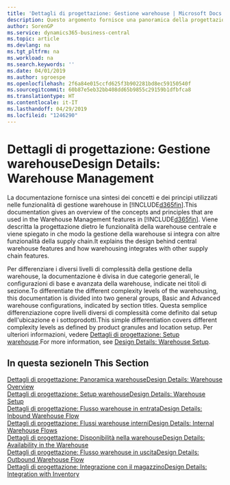 ```yaml
---
title: 'Dettagli di progettazione: Gestione warehouse | Microsoft Docs'
description: Questo argomento fornisce una panoramica della progettazione, dei concetti e dei principi alla base delle funzionalità di gestione warehouse in Business Central.
author: SorenGP
ms.service: dynamics365-business-central
ms.topic: article
ms.devlang: na
ms.tgt_pltfrm: na
ms.workload: na
ms.search.keywords: ''
ms.date: 04/01/2019
ms.author: sgroespe
ms.openlocfilehash: 2f6a84e015ccfd625f3b902281bd8ec59150540f
ms.sourcegitcommit: 60b87e5eb32bb408dd65b9855c29159b1dfbfca8
ms.translationtype: HT
ms.contentlocale: it-IT
ms.lasthandoff: 04/29/2019
ms.locfileid: "1246290"
---
```

# <a name="design-details-warehouse-management"></a><span data-ttu-id="aeb02-103">Dettagli di progettazione: Gestione warehouse</span><span class="sxs-lookup"><span data-stu-id="aeb02-103">Design Details: Warehouse Management</span></span>
<span data-ttu-id="aeb02-104">La documentazione fornisce una sintesi dei concetti e dei principi utilizzati nelle funzionalità di gestione warehouse in [!INCLUDE[d365fin](includes/d365fin_md.md)].</span><span class="sxs-lookup"><span data-stu-id="aeb02-104">This documentation gives an overview of the concepts and principles that are used in the Warehouse Management features in [!INCLUDE[d365fin](includes/d365fin_md.md)].</span></span> <span data-ttu-id="aeb02-105">Viene descritta la progettazione dietro le funzionalità della warehouse centrale e viene spiegato in che modo la gestione della warehouse si integra con altre funzionalità della supply chain.</span><span class="sxs-lookup"><span data-stu-id="aeb02-105">It explains the design behind central warehouse features and how warehousing integrates with other supply chain features.</span></span>  

<span data-ttu-id="aeb02-106">Per differenziare i diversi livelli di complessità della gestione della warehouse, la documentazione è divisa in due categorie generali, le configurazioni di base e avanzata della warehouse, indicate nei titoli di sezione.</span><span class="sxs-lookup"><span data-stu-id="aeb02-106">To differentiate the different complexity levels of the warehousing, this documentation is divided into two general groups, Basic and Advanced warehouse configurations, indicated by section titles.</span></span> <span data-ttu-id="aeb02-107">Questa semplice differenziazione copre livelli diversi di complessità come definito dal setup dell'ubicazione e i sottoprodotti.</span><span class="sxs-lookup"><span data-stu-id="aeb02-107">This simple differentiation covers different complexity levels as defined by product granules and location setup.</span></span> <span data-ttu-id="aeb02-108">Per ulteriori informazioni, vedere [Dettagli di progettazione: Setup warehouse](design-details-warehouse-setup.md).</span><span class="sxs-lookup"><span data-stu-id="aeb02-108">For more information, see [Design Details: Warehouse Setup](design-details-warehouse-setup.md).</span></span>  

## <a name="in-this-section"></a><span data-ttu-id="aeb02-109">In questa sezione</span><span class="sxs-lookup"><span data-stu-id="aeb02-109">In This Section</span></span>  
[<span data-ttu-id="aeb02-110">Dettagli di progettazione: Panoramica warehouse</span><span class="sxs-lookup"><span data-stu-id="aeb02-110">Design Details: Warehouse Overview</span></span>](design-details-warehouse-overview.md)  
[<span data-ttu-id="aeb02-111">Dettagli di progettazione: Setup warehouse</span><span class="sxs-lookup"><span data-stu-id="aeb02-111">Design Details: Warehouse Setup</span></span>](design-details-warehouse-setup.md)  
[<span data-ttu-id="aeb02-112">Dettagli di progettazione: Flusso warehouse in entrata</span><span class="sxs-lookup"><span data-stu-id="aeb02-112">Design Details: Inbound Warehouse Flow</span></span>](design-details-inbound-warehouse-flow.md)  
[<span data-ttu-id="aeb02-113">Dettagli di progettazione: Flussi warehouse interni</span><span class="sxs-lookup"><span data-stu-id="aeb02-113">Design Details: Internal Warehouse Flows</span></span>](design-details-internal-warehouse-flows.md)  
[<span data-ttu-id="aeb02-114">Dettagli di progettazione: Disponibilità nella warehouse</span><span class="sxs-lookup"><span data-stu-id="aeb02-114">Design Details: Availability in the Warehouse</span></span>](design-details-availability-in-the-warehouse.md)  
[<span data-ttu-id="aeb02-115">Dettagli di progettazione: Flusso warehouse in uscita</span><span class="sxs-lookup"><span data-stu-id="aeb02-115">Design Details: Outbound Warehouse Flow</span></span>](design-details-outbound-warehouse-flow.md)  
[<span data-ttu-id="aeb02-116">Dettagli di progettazione: Integrazione con il magazzino</span><span class="sxs-lookup"><span data-stu-id="aeb02-116">Design Details: Integration with Inventory</span></span>](design-details-integration-with-inventory.md)
